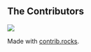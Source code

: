 ## The Contributors

<a href="https://github.com/Solana-Hyperdrive/Solana-internal-app/graphs/contributors">
  <img src="https://contrib.rocks/image?repo=Solana-Hyperdrive/Solana-internal-app" />
</a>

Made with [contrib.rocks](https://contrib.rocks).
